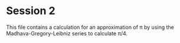 # Session 2

This file contains a calculation for an approximation of π by using the Madhava-Gregory-Leibniz series to calculate π/4.
